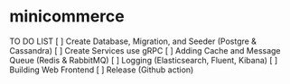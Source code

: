 # minicommerce

TO DO LIST
[ ] Create Database, Migration, and Seeder (Postgre & Cassandra)
[ ] Create Services use gRPC
[ ] Adding Cache and Message Queue (Redis & RabbitMQ)
[ ] Logging (Elasticsearch, Fluent, Kibana)
[ ] Building Web Frontend
[ ] Release (Github action)
